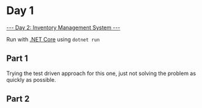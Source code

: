 # Day 1

[--- Day 2: Inventory Management System ---](https://adventofcode.com/2018/day/2)

Run with [.NET Core](https://dotnet.microsoft.com/download) using `dotnet run`

## Part 1

Trying the test driven approach for this one, just not solving the problem as quickly as possible.

## Part 2

